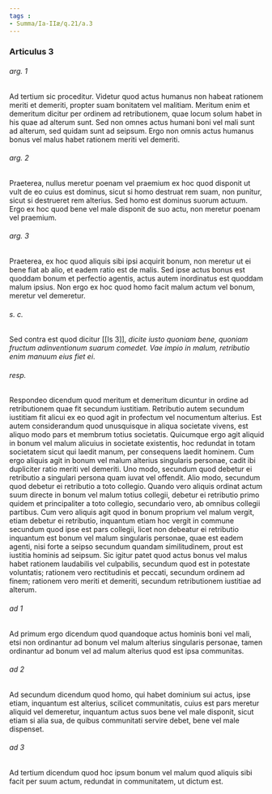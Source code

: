 ```yaml
---
tags : 
- Summa/Ia-IIæ/q.21/a.3
---
```


### Articulus 3

###### arg. 1
Ad tertium sic proceditur. Videtur quod actus humanus non habeat rationem meriti et demeriti, propter suam bonitatem vel malitiam. Meritum enim et demeritum dicitur per ordinem ad retributionem, quae locum solum habet in his quae ad alterum sunt. Sed non omnes actus humani boni vel mali sunt ad alterum, sed quidam sunt ad seipsum. Ergo non omnis actus humanus bonus vel malus habet rationem meriti vel demeriti.

###### arg. 2
Praeterea, nullus meretur poenam vel praemium ex hoc quod disponit ut vult de eo cuius est dominus, sicut si homo destruat rem suam, non punitur, sicut si destrueret rem alterius. Sed homo est dominus suorum actuum. Ergo ex hoc quod bene vel male disponit de suo actu, non meretur poenam vel praemium.

###### arg. 3
Praeterea, ex hoc quod aliquis sibi ipsi acquirit bonum, non meretur ut ei bene fiat ab alio, et eadem ratio est de malis. Sed ipse actus bonus est quoddam bonum et perfectio agentis, actus autem inordinatus est quoddam malum ipsius. Non ergo ex hoc quod homo facit malum actum vel bonum, meretur vel demeretur.

###### s. c.
Sed contra est quod dicitur [[Is 3]], *dicite iusto quoniam bene, quoniam fructum adinventionum suarum comedet. Vae impio in malum, retributio enim manuum eius fiet ei*.

###### resp.
Respondeo dicendum quod meritum et demeritum dicuntur in ordine ad retributionem quae fit secundum iustitiam. Retributio autem secundum iustitiam fit alicui ex eo quod agit in profectum vel nocumentum alterius. Est autem considerandum quod unusquisque in aliqua societate vivens, est aliquo modo pars et membrum totius societatis. Quicumque ergo agit aliquid in bonum vel malum alicuius in societate existentis, hoc redundat in totam societatem sicut qui laedit manum, per consequens laedit hominem. Cum ergo aliquis agit in bonum vel malum alterius singularis personae, cadit ibi dupliciter ratio meriti vel demeriti. Uno modo, secundum quod debetur ei retributio a singulari persona quam iuvat vel offendit. Alio modo, secundum quod debetur ei retributio a toto collegio. Quando vero aliquis ordinat actum suum directe in bonum vel malum totius collegii, debetur ei retributio primo quidem et principaliter a toto collegio, secundario vero, ab omnibus collegii partibus. Cum vero aliquis agit quod in bonum proprium vel malum vergit, etiam debetur ei retributio, inquantum etiam hoc vergit in commune secundum quod ipse est pars collegii, licet non debeatur ei retributio inquantum est bonum vel malum singularis personae, quae est eadem agenti, nisi forte a seipso secundum quandam similitudinem, prout est iustitia hominis ad seipsum. Sic igitur patet quod actus bonus vel malus habet rationem laudabilis vel culpabilis, secundum quod est in potestate voluntatis; rationem vero rectitudinis et peccati, secundum ordinem ad finem; rationem vero meriti et demeriti, secundum retributionem iustitiae ad alterum.

###### ad 1
Ad primum ergo dicendum quod quandoque actus hominis boni vel mali, etsi non ordinantur ad bonum vel malum alterius singularis personae, tamen ordinantur ad bonum vel ad malum alterius quod est ipsa communitas.

###### ad 2
Ad secundum dicendum quod homo, qui habet dominium sui actus, ipse etiam, inquantum est alterius, scilicet communitatis, cuius est pars meretur aliquid vel demeretur, inquantum actus suos bene vel male disponit, sicut etiam si alia sua, de quibus communitati servire debet, bene vel male dispenset.

###### ad 3
Ad tertium dicendum quod hoc ipsum bonum vel malum quod aliquis sibi facit per suum actum, redundat in communitatem, ut dictum est.

